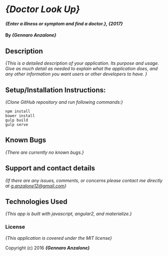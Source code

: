 # _{Doctor Look Up}_

#### _{Enter a illness or symptom and find a doctor.}, {2017}_

#### By _**{Gennaro Anzalone}**_

## Description

_{This is a detailed description of your application. Its purpose and usage.  Give as much detail as needed to explain what the application does, and any other information you want users or other developers to have. }_

## Setup/Installation Instructions:

_{Clone GitHub repository and run following commands:}_

```
npm install
bower install
gulp build
gulp serve

```

## Known Bugs

_{There are currently no known bugs.}_

## Support and contact details

_{If there are any issues, comments, or concerns please contact me directly at g.anzalone12@gmail.com}_

## Technologies Used

_{This app is built with javascript, angular2, and materialize.}_

### License

*{This application is covered under the MIT license}*

Copyright (c) 2016 **_{Gennaro Anzalone}_**
